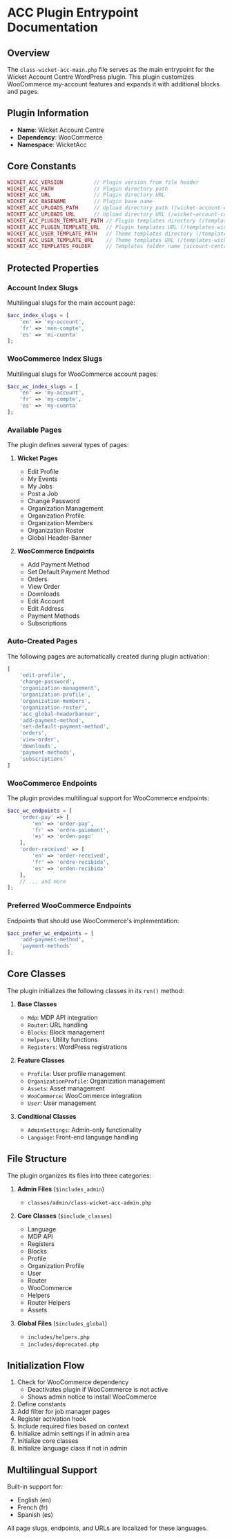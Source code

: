 # ACC Plugin Entrypoint Documentation

## Overview
The `class-wicket-acc-main.php` file serves as the main entrypoint for the Wicket Account Centre WordPress plugin. This plugin customizes WooCommerce my-account features and expands it with additional blocks and pages.

## Plugin Information
- **Name**: Wicket Account Centre
- **Dependency**: WooCommerce
- **Namespace**: WicketAcc

## Core Constants
```php
WICKET_ACC_VERSION          // Plugin version from file header
WICKET_ACC_PATH             // Plugin directory path
WICKET_ACC_URL              // Plugin directory URL
WICKET_ACC_BASENAME         // Plugin base name
WICKET_ACC_UPLOADS_PATH     // Upload directory path (/wicket-account-center/)
WICKET_ACC_UPLOADS_URL      // Upload directory URL (/wicket-account-center/)
WICKET_ACC_PLUGIN_TEMPLATE_PATH // Plugin templates directory (/templates-wicket/)
WICKET_ACC_PLUGIN_TEMPLATE_URL  // Plugin templates URL (/templates-wicket/)
WICKET_ACC_USER_TEMPLATE_PATH   // Theme templates directory (/templates-wicket/)
WICKET_ACC_USER_TEMPLATE_URL    // Theme templates URL (/templates-wicket/)
WICKET_ACC_TEMPLATES_FOLDER     // Templates folder name (account-centre)
```

## Protected Properties

### Account Index Slugs
Multilingual slugs for the main account page:
```php
$acc_index_slugs = [
    'en' => 'my-account',
    'fr' => 'mon-compte',
    'es' => 'mi-cuenta'
];
```

### WooCommerce Index Slugs
Multilingual slugs for WooCommerce account pages:
```php
$acc_wc_index_slugs = [
    'en' => 'my-account',
    'fr' => 'my-compte',
    'es' => 'my-cuenta'
];
```

### Available Pages
The plugin defines several types of pages:

1. **Wicket Pages**
   - Edit Profile
   - My Events
   - My Jobs
   - Post a Job
   - Change Password
   - Organization Management
   - Organization Profile
   - Organization Members
   - Organization Roster
   - Global Header-Banner

2. **WooCommerce Endpoints**
   - Add Payment Method
   - Set Default Payment Method
   - Orders
   - View Order
   - Downloads
   - Edit Account
   - Edit Address
   - Payment Methods
   - Subscriptions

### Auto-Created Pages
The following pages are automatically created during plugin activation:
```php
[
    'edit-profile',
    'change-password',
    'organization-management',
    'organization-profile',
    'organization-members',
    'organization-roster',
    'acc_global-headerbanner',
    'add-payment-method',
    'set-default-payment-method',
    'orders',
    'view-order',
    'downloads',
    'payment-methods',
    'subscriptions'
]
```

### WooCommerce Endpoints
The plugin provides multilingual support for WooCommerce endpoints:

```php
$acc_wc_endpoints = [
    'order-pay' => [
        'en' => 'order-pay',
        'fr' => 'ordre-paiement',
        'es' => 'orden-pago'
    ],
    'order-received' => [
        'en' => 'order-received',
        'fr' => 'ordre-recibida',
        'es' => 'orden-recibida'
    ],
    // ... and more
];
```

### Preferred WooCommerce Endpoints
Endpoints that should use WooCommerce's implementation:
```php
$acc_prefer_wc_endpoints = [
    'add-payment-method',
    'payment-methods'
];
```

## Core Classes
The plugin initializes the following classes in its `run()` method:

1. **Base Classes**
   - `Mdp`: MDP API integration
   - `Router`: URL handling
   - `Blocks`: Block management
   - `Helpers`: Utility functions
   - `Registers`: WordPress registrations

2. **Feature Classes**
   - `Profile`: User profile management
   - `OrganizationProfile`: Organization management
   - `Assets`: Asset management
   - `WooCommerce`: WooCommerce integration
   - `User`: User management

3. **Conditional Classes**
   - `AdminSettings`: Admin-only functionality
   - `Language`: Front-end language handling

## File Structure
The plugin organizes its files into three categories:

1. **Admin Files** (`$includes_admin`)
   - `classes/admin/class-wicket-acc-admin.php`

2. **Core Classes** (`$include_classes`)
   - Language
   - MDP API
   - Registers
   - Blocks
   - Profile
   - Organization Profile
   - User
   - Router
   - WooCommerce
   - Helpers
   - Router Helpers
   - Assets

3. **Global Files** (`$includes_global`)
   - `includes/helpers.php`
   - `includes/deprecated.php`

## Initialization Flow
1. Check for WooCommerce dependency
   - Deactivates plugin if WooCommerce is not active
   - Shows admin notice to install WooCommerce
2. Define constants
3. Add filter for job manager pages
4. Register activation hook
5. Include required files based on context
6. Initialize admin settings if in admin area
7. Initialize core classes
8. Initialize language class if not in admin

## Multilingual Support
Built-in support for:
- English (en)
- French (fr)
- Spanish (es)

All page slugs, endpoints, and URLs are localized for these languages.

